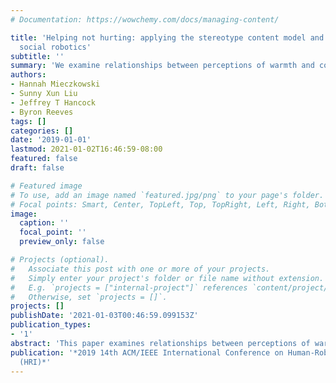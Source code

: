 ```yaml
---
# Documentation: https://wowchemy.com/docs/managing-content/

title: 'Helping not hurting: applying the stereotype content model and bias map to
  social robotics'
subtitle: ''
summary: 'We examine relationships between perceptions of warmth and competence, emotional responses, and behavioral tendencies in the context of social robots.'
authors:
- Hannah Mieczkowski
- Sunny Xun Liu
- Jeffrey T Hancock
- Byron Reeves
tags: []
categories: []
date: '2019-01-01'
lastmod: 2021-01-02T16:46:59-08:00
featured: false
draft: false

# Featured image
# To use, add an image named `featured.jpg/png` to your page's folder.
# Focal points: Smart, Center, TopLeft, Top, TopRight, Left, Right, BottomLeft, Bottom, BottomRight.
image:
  caption: ''
  focal_point: ''
  preview_only: false

# Projects (optional).
#   Associate this post with one or more of your projects.
#   Simply enter your project's folder or file name without extension.
#   E.g. `projects = ["internal-project"]` references `content/project/deep-learning/index.md`.
#   Otherwise, set `projects = []`.
projects: []
publishDate: '2021-01-03T00:46:59.099153Z'
publication_types:
- '1'
abstract: 'This paper examines relationships between perceptions of warmth and competence, emotional responses, and behavioral tendencies in the context of social robots. Participants answered questions about these three aspects of impression formation after viewing an image of one of 342 social robots in the Stanford Social Robots Database. Results suggest that people have similar emotional and behavioral reactions to robots as they have to humans; impressions of the robots' warmth and competence predicted specific emotional responses (admiration, envy, contempt, pity) and those emotional responses predicted distinct behavioral tendencies (active facilitation, active harm, passive facilitation, passive harm).'
publication: '*2019 14th ACM/IEEE International Conference on Human-Robot Interaction
  (HRI)*'
---
```

